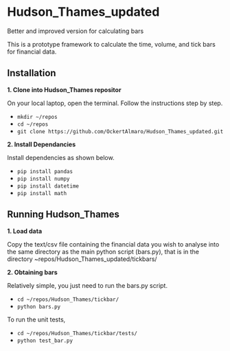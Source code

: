 # Hudson_Thames_updated
Better and improved version for calculating bars

This is a prototype framework to calculate the time, volume, and tick bars for financial data.

## Installation
**1. Clone into Hudson_Thames repositor**

On your local laptop, open the terminal. Follow the instructions step by step.
- ```mkdir ~/repos```
- ```cd ~/repos```
- ```git clone https://github.com/OckertAlmaro/Hudson_Thames_updated.git```

**2. Install Dependancies**

Install dependencies as shown below.

- ```pip install pandas```
- ```pip install numpy```
- ```pip install datetime```
- ```pip install math```

## Running Hudson_Thames
**1. Load data**

Copy the text/csv file containing the financial data you wish to analyse into the same directory as the main python script (bars.py), that is in the directory ~repos/Hudson_Thames_updated/tickbars/

**2. Obtaining bars**

Relatively simple, you just need to run the bars.py script.

- ```cd ~/repos/Hudson_Thames/tickbar/```
- ```python bars.py```

To run the unit tests,
- ```cd ~/repos/Hudson_Thames/tickbar/tests/```
- ```python test_bar.py```
